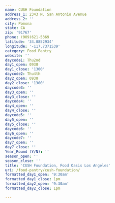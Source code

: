 ```yaml
---
name: CUSH Foundation
address_1: 2343 N. San Antonio Avenue
address_2: ''
city: Pomona
state: CA
zip: '91767'
phone: (909)621-5369
latitude: '34.0852934'
longitude: '-117.7371539'
category: Food Pantry
website: ''
daycode1: Thu2nd
day1_open: 0930
day1_close: '1300'
daycode2: Thu4th
day2_open: 0930
day2_close: '1300'
daycode3: ''
day3_open: ''
day3_close: ''
daycode4: ''
day4_open: ''
day4_close: ''
daycode5: ''
day5_open: ''
day5_close: ''
daycode6: ''
day6_open: ''
daycode7: ''
day7_open: ''
day7_close: ''
Year_Round (Y/N): ''
season_open: ''
season_close: ''
title: 'CUSH Foundation, Food Oasis Los Angeles'
uri: /food-pantry/cush-foundation/
formatted_day1_open: '9:30am'
formatted_day1_close: 1pm
formatted_day2_open: '9:30am'
formatted_day2_close: 1pm

---
```

